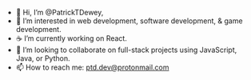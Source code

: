 - 👋 Hi, I’m @PatrickTDewey,
- 👀 I’m interested in web development, software development, & game development.
- ☕ I’m currently working on React.
- 💞️ I’m looking to collaborate on full-stack projects using JavaScript, Java, or Python.
- 📫 How to reach me: ptd.dev@protonmail.com

<!---
PatrickTDewey/PatrickTDewey is a ✨ special ✨ repository because its `README.md` (this file) appears on your GitHub profile.
You can click the Preview link to take a look at your changes.
--->
